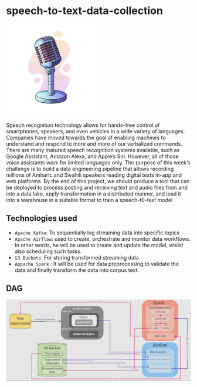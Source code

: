 
# speech-to-text-data-collection
![](Picture/mic2.jpg)

Speech recognition technology allows for hands-free control of smartphones, speakers, and even vehicles in a wide variety of languages. Companies have moved towards the goal of
enabling machines to understand and respond to more and more of our verbalized commands. There are many matured speech recognition systems available, such as Google Assistant,
Amazon Alexa, and Apple’s Siri. However, all of those voice assistants work for limited languages only. The purpose of this week’s challenge is to build a data engineering
pipeline that allows recording millions of Amharic and Swahili speakers reading digital texts in-app and web platforms. By the end of this project, we should produce a tool that
can be deployed to process posting and receiving text and audio files from and into a data lake, apply transformation in a distributed manner, and load it into a warehouse in a
suitable format to train a speech-t0-text model

## Technologies used 
- ``Apache Kafka``: To sequentially log streaming data into specific topics
- ``Apache Airflow``: used  to create, orchestrate and monitor data workflows. In other words, he will be used to create and update the model, whilst also scheduling such tasks.
- ``S3 Buckets``: For storing transformed streaming data
- ``Appache Spark`` : It will be used for data preprocessing,to validate the data   and finally transform the data into corpus text.


## DAG
![](Picture/model.PNG)
